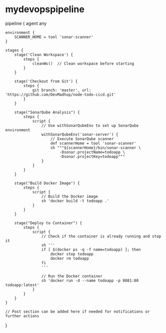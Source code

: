 # mydevopspipeline

pipeline {
    agent any

    environment {
        SCANNER_HOME = tool 'sonar-scanner'
    }

    stages {
        stage('Clean Workspace') {
            steps {
                cleanWs()  // Clean workspace before starting
            }
        }

        stage('Checkout from Git') {
            steps {
                git branch: 'master', url: 'https://github.com/DevMadhup/node-todo-cicd.git'
            }
        }
        
        stage("SonarQube Analysis") {
            steps {
                script {
                    // Use withSonarQubeEnv to set up SonarQube environment
                    withSonarQubeEnv('sonar-server') {
                        // Execute SonarQube scanner
                        def scannerHome = tool 'sonar-scanner'
                        sh """${scannerHome}/bin/sonar-scanner \
                            -Dsonar.projectName=todoapp \
                            -Dsonar.projectKey=todoapp"""
                    }
                }
            }
        }
        
        stage("Build Docker Image") {
            steps {
                script {
                    // Build the Docker image
                    sh 'docker build -t todoapp .'
                }
            }
        }
        
        stage("Deploy to Container") {
            steps {
                script {
                    // Check if the container is already running and stop it
                    sh '''
                    if [ $(docker ps -q -f name=todoapp) ]; then
                        docker stop todoapp
                        docker rm todoapp
                    fi
                    '''

                    // Run the Docker container
                    sh 'docker run -d --name todoapp -p 8081:80 todoapp:latest'
                }
            }
        }
    }
    
    // Post section can be added here if needed for notifications or further actions
}
